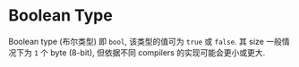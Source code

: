 # Boolean Type

Boolean type (布尔类型) 即 `bool`, 该类型的值可为 `true` 或 `false`.
其 size 一般情况下为 `1` 个 byte (8-bit), 但依据不同 compilers 的实现可能会更小或更大.
